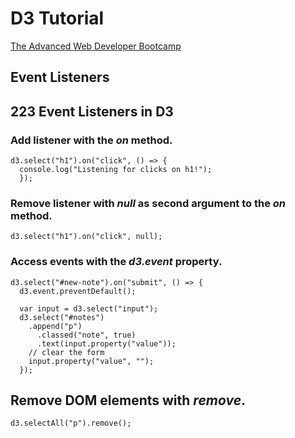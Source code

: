 # D3 Tutorial
[The Advanced Web Developer Bootcamp](https://www.udemy.com/the-advanced-web-developer-bootcamp/)

## Event Listeners


## 223 Event Listeners in D3

### Add listener with the *on* method.

```
d3.select("h1").on("click", () => {  
  console.log("Listening for clicks on h1!");
  });
```

### Remove listener with *null* as second argument to the *on* method.

```
d3.select("h1").on("click", null);
```

### Access events with the *d3.event* property.

```
d3.select("#new-note").on("submit", () => {
  d3.event.preventDefault();

  var input = d3.select("input");
  d3.select("#notes")
    .append("p")
      .classed("note", true)
      .text(input.property("value"));  
    // clear the form  
    input.property("value", "");
  });
```



## Remove DOM elements with *remove*.

```
d3.selectAll("p").remove();
```
